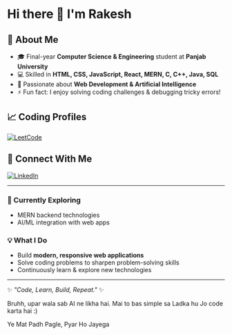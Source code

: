# Hi there 👋 I'm Rakesh

## 🚀 About Me
- 🎓 Final-year **Computer Science & Engineering** student at **Panjab University**
- 💻 Skilled in **HTML, CSS, JavaScript, React, MERN, C, C++, Java, SQL**
- 🤖 Passionate about **Web Development & Artificial Intelligence**
- ⚡ Fun fact: I enjoy solving coding challenges & debugging tricky errors!

## 📈 Coding Profiles
[![LeetCode](https://img.shields.io/badge/LeetCode-FFA116?style=flat-square&logo=LeetCode&logoColor=white)](https://leetcode.com/u/im_ryker/)

## 🔗 Connect With Me
[![LinkedIn](https://img.shields.io/badge/LinkedIn-blue?style=flat-square&logo=linkedin&logoColor=white)](https://www.linkedin.com/in/raka18/)

---

### 🌱 Currently Exploring
- MERN backend technologies  
- AI/ML integration with web apps  

### 💡 What I Do
- Build **modern, responsive web applications**  
- Solve coding problems to sharpen problem-solving skills  
- Continuously learn & explore new technologies  

---
✨ *"Code, Learn, Build, Repeat."* ✨


Bruhh, upar wala sab AI ne likha hai.
Mai to bas simple sa Ladka hu Jo code karta hai :)


Ye Mat Padh Pagle, Pyar Ho Jayega
